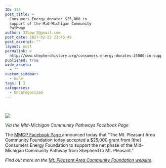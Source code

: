```yaml
---
ID: 325
post_title: >
  Consumers Energy donates $25,000 in
  support of the Mid-Michigan Community
  Pathway
author: 32bpwr3@gmail.com
post_date: 2017-02-25 23:45:48
post_excerpt: ""
layout: post
permalink: >
  http://www.shepherdhistory.org/consumers-energy-donates-25000-in-support-of-the-mid-michigan-community-pathway/
published: true
wide_assets:
  - ""
custom_sidebar:
  - none
tags: [ ]
categories:
  - Uncategorized
---
```

&nbsp;

<img class="wp-image-326" src="http://www.shepherdhistory.org/wp-content/uploads/2017/02/word-image.png" />

<em>Via the MId-Michigan Community Pathways Facebook Page</em>

The <a href="https://www.facebook.com/midmichpathways/posts/1585171831497131">MMCP Facebook Page </a>announced today that “The Mt. Pleasant Area Community Foundation today accepted a $25,000 grant from [the] Consumers Energy Foundation to support the net phase of the Mid-Michigan Community Pathway from Shepherd to Mt. Pleasant.”

<em>Find out more on the </em><a href="http://www.mpacf.org/news/2017/2/23/mpacf-awarded-grant-from-consumers-energy-foundation-in-support-of-shepherd-to-mt-pleasant-pathway"><em>Mt. Pleasant Area Community Foundation website</em></a><em>.</em>